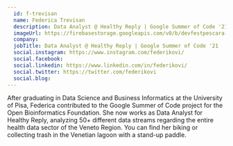 ```yaml
---
  id: f-trevisan
  name: Federica Trevisan
  description: Data Analyst @ Healthy Reply | Google Summer of Code '21
  imageUrl: https://firebasestorage.googleapis.com/v0/b/devfestpescara-2023.appspot.com/o/speakers%2Ff-trevisan.png?alt=media&token=74431e90-ba40-47ce-b7ee-4c78dc9701af
  company: 
  jobTitle: Data Analyst @ Healthy Reply | Google Summer of Code '21
  social.instagram: https://www.instagram.com/federikovi/
  social.facebook: 
  social.linkedin: https://www.linkedin.com/in/federikovi/
  social.twitter: https://twitter.com/federikovi
  social.blog: 
---
```


After graduating in Data Science and Business Informatics at the University of Pisa, Federica contributed to the Google Summer of Code project for the Open Bioinformatics Foundation.
She now works as Data Analyst for Healthy Reply, analyzing 50+ different data streams regarding the entire health data sector of the Veneto Region.
You can find her biking or collecting trash in the Venetian lagoon with a stand-up paddle.
